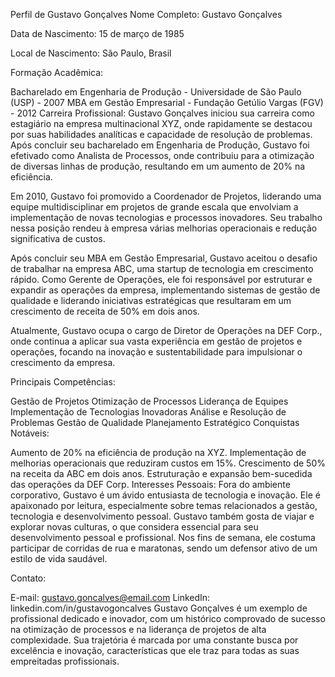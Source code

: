 Perfil de Gustavo Gonçalves
Nome Completo: Gustavo Gonçalves

Data de Nascimento: 15 de março de 1985

Local de Nascimento: São Paulo, Brasil

Formação Acadêmica:

Bacharelado em Engenharia de Produção - Universidade de São Paulo (USP) - 2007
MBA em Gestão Empresarial - Fundação Getúlio Vargas (FGV) - 2012
Carreira Profissional:
Gustavo Gonçalves iniciou sua carreira como estagiário na empresa multinacional XYZ, onde rapidamente se destacou por suas habilidades analíticas e capacidade de resolução de problemas. Após concluir seu bacharelado em Engenharia de Produção, Gustavo foi efetivado como Analista de Processos, onde contribuiu para a otimização de diversas linhas de produção, resultando em um aumento de 20% na eficiência.

Em 2010, Gustavo foi promovido a Coordenador de Projetos, liderando uma equipe multidisciplinar em projetos de grande escala que envolviam a implementação de novas tecnologias e processos inovadores. Seu trabalho nessa posição rendeu à empresa várias melhorias operacionais e redução significativa de custos.

Após concluir seu MBA em Gestão Empresarial, Gustavo aceitou o desafio de trabalhar na empresa ABC, uma startup de tecnologia em crescimento rápido. Como Gerente de Operações, ele foi responsável por estruturar e expandir as operações da empresa, implementando sistemas de gestão de qualidade e liderando iniciativas estratégicas que resultaram em um crescimento de receita de 50% em dois anos.

Atualmente, Gustavo ocupa o cargo de Diretor de Operações na DEF Corp., onde continua a aplicar sua vasta experiência em gestão de projetos e operações, focando na inovação e sustentabilidade para impulsionar o crescimento da empresa.

Principais Competências:

Gestão de Projetos
Otimização de Processos
Liderança de Equipes
Implementação de Tecnologias Inovadoras
Análise e Resolução de Problemas
Gestão de Qualidade
Planejamento Estratégico
Conquistas Notáveis:

Aumento de 20% na eficiência de produção na XYZ.
Implementação de melhorias operacionais que reduziram custos em 15%.
Crescimento de 50% na receita da ABC em dois anos.
Estruturação e expansão bem-sucedida das operações da DEF Corp.
Interesses Pessoais:
Fora do ambiente corporativo, Gustavo é um ávido entusiasta de tecnologia e inovação. Ele é apaixonado por leitura, especialmente sobre temas relacionados a gestão, tecnologia e desenvolvimento pessoal. Gustavo também gosta de viajar e explorar novas culturas, o que considera essencial para seu desenvolvimento pessoal e profissional. Nos fins de semana, ele costuma participar de corridas de rua e maratonas, sendo um defensor ativo de um estilo de vida saudável.

Contato:

E-mail: gustavo.goncalves@email.com
LinkedIn: linkedin.com/in/gustavogoncalves
Gustavo Gonçalves é um exemplo de profissional dedicado e inovador, com um histórico comprovado de sucesso na otimização de processos e na liderança de projetos de alta complexidade. Sua trajetória é marcada por uma constante busca por excelência e inovação, características que ele traz para todas as suas empreitadas profissionais.
